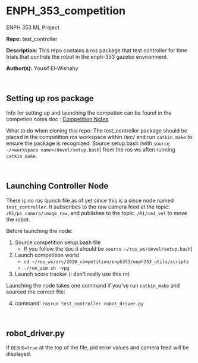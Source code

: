 # ENPH_353_competition
ENPH 353 ML Project 

**Repo:** test_controller

**Description:** This repo contains a ros package that test controller for time trials that controls the robot in the enph-353 gazebo environment. 

**Author(s):** Yousif El-Wishahy


<br />

## Setting up ros package

Info for setting up and launching the competion can be found in the competion notes doc : [Competition Notes](https://docs.google.com/document/d/1FNGecS2-8v_lKdlxzUxki_ZMZeK3RGqgdYo-JMTh0OQ/edit) 

What to do when cloning this repo:
The test_controller package should be placed in the competition ros workspace within /src/ and run `catkin_make` to ensure the package is recognized.
Source setup.bash (with `source ~/<workspace name>/devel/setup.bash`) from the ros ws aften running `catkin_make`.

<br />

## Launching Controller Node

There is no ros launch file as of yet since this is a since node named `test_controller`. It subscribes to the raw camera feed at the topic: `/R1/pi_camera/image_raw`, and publishes to the topic: `/R1/cmd_vel` to move the robot.

Before launching the node:

1. Source competition setup.bash file 
    * If you follow the doc it should be `source ~/ros_ws/devel/setup.bash`)
2. Launch competition world 
    * `cd ~/ros_ws/src/2020_competition/enph353/enph353_utils/scripts`
    * `./run_sim.sh -vpg`
3. Launch score tracker (i don't really use this rn)

Launching the node takes one command if you've run `catkin_make` and sourced the correct file:

4. command:   `rosrun test_controller robot_driver.py`

<br />

## robot_driver.py
If `DEBUG=true` at the top of the file, pid error values and camera feed will be displayed.

